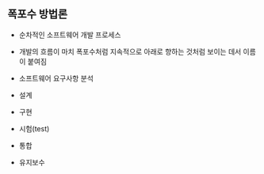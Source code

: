 ## 폭포수 방법론

- 순차적인 소프트웨어 개발 프로세스
- 개발의 흐름이 마치 폭포수처럼 지속적으로 아래로 향하는 것처럼 보이는 데서 이름이 붙여짐

- 소프트웨어 요구사항 분석
- 설계
- 구현
- 시험(test)
- 통합
- 유지보수
